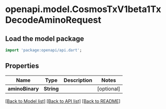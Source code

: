 # openapi.model.CosmosTxV1beta1TxDecodeAminoRequest

## Load the model package
```dart
import 'package:openapi/api.dart';
```

## Properties
Name | Type | Description | Notes
------------ | ------------- | ------------- | -------------
**aminoBinary** | **String** |  | [optional] 

[[Back to Model list]](../README.md#documentation-for-models) [[Back to API list]](../README.md#documentation-for-api-endpoints) [[Back to README]](../README.md)


